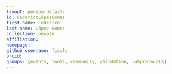 ```yaml
---
layout: person-details
id: FedericoLópezGómez
first-name: Federico
last-name: López Gómez
collection: people
affiliation:
homepage:
github_username: ficolo
orcid:
groups: [events, tools, community, validation, labprotocols]
---
```


